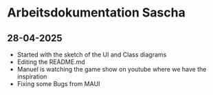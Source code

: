 # Arbeitsdokumentation Sascha



## 28-04-2025

* Started with the sketch of the UI and Class diagrams
* Editing the README.md
* Manuel is watching the game show on youtube where we have the inspiration
* Fixing some Bugs from MAUI



